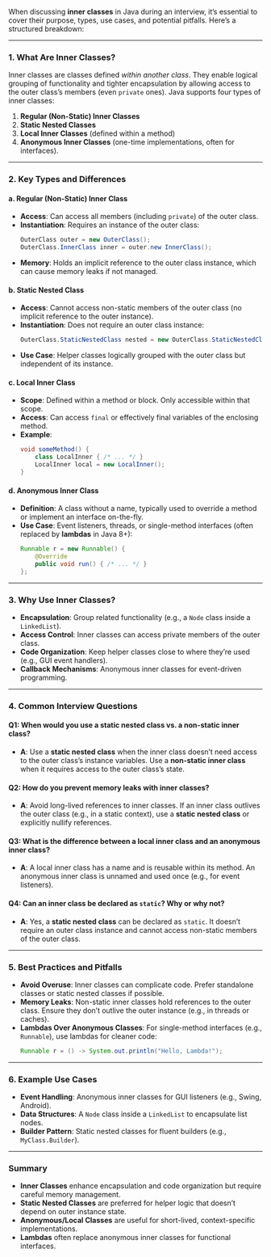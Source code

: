 When discussing **inner classes** in Java during an interview, it’s essential to cover their purpose, types, use cases, and potential pitfalls. Here’s a structured breakdown:

---

### **1. What Are Inner Classes?**

Inner classes are classes defined _within another class_. They enable logical grouping of functionality and tighter encapsulation by allowing access to the outer class’s members (even `private` ones). Java supports four types of inner classes:

1. **Regular (Non-Static) Inner Classes**
2. **Static Nested Classes**
3. **Local Inner Classes** (defined within a method)
4. **Anonymous Inner Classes** (one-time implementations, often for interfaces).

---

### **2. Key Types and Differences**

#### **a. Regular (Non-Static) Inner Class**

- **Access**: Can access all members (including `private`) of the outer class.
- **Instantiation**: Requires an instance of the outer class:
  ```java
  OuterClass outer = new OuterClass();
  OuterClass.InnerClass inner = outer.new InnerClass();
  ```
- **Memory**: Holds an implicit reference to the outer class instance, which can cause memory leaks if not managed.

#### **b. Static Nested Class**

- **Access**: Cannot access non-static members of the outer class (no implicit reference to the outer instance).
- **Instantiation**: Does not require an outer class instance:
  ```java
  OuterClass.StaticNestedClass nested = new OuterClass.StaticNestedClass();
  ```
- **Use Case**: Helper classes logically grouped with the outer class but independent of its instance.

#### **c. Local Inner Class**

- **Scope**: Defined within a method or block. Only accessible within that scope.
- **Access**: Can access `final` or effectively final variables of the enclosing method.
- **Example**:
  ```java
  void someMethod() {
      class LocalInner { /* ... */ }
      LocalInner local = new LocalInner();
  }
  ```

#### **d. Anonymous Inner Class**

- **Definition**: A class without a name, typically used to override a method or implement an interface on-the-fly.
- **Use Case**: Event listeners, threads, or single-method interfaces (often replaced by **lambdas** in Java 8+):
  ```java
  Runnable r = new Runnable() {
      @Override
      public void run() { /* ... */ }
  };
  ```

---

### **3. Why Use Inner Classes?**

- **Encapsulation**: Group related functionality (e.g., a `Node` class inside a `LinkedList`).
- **Access Control**: Inner classes can access private members of the outer class.
- **Code Organization**: Keep helper classes close to where they’re used (e.g., GUI event handlers).
- **Callback Mechanisms**: Anonymous inner classes for event-driven programming.

---

### **4. Common Interview Questions**

#### **Q1: When would you use a static nested class vs. a non-static inner class?**

- **A**: Use a **static nested class** when the inner class doesn’t need access to the outer class’s instance variables. Use a **non-static inner class** when it requires access to the outer class’s state.

#### **Q2: How do you prevent memory leaks with inner classes?**

- **A**: Avoid long-lived references to inner classes. If an inner class outlives the outer class (e.g., in a static context), use a **static nested class** or explicitly nullify references.

#### **Q3: What is the difference between a local inner class and an anonymous inner class?**

- **A**: A local inner class has a name and is reusable within its method. An anonymous inner class is unnamed and used once (e.g., for event listeners).

#### **Q4: Can an inner class be declared as `static`? Why or why not?**

- **A**: Yes, a **static nested class** can be declared as `static`. It doesn’t require an outer class instance and cannot access non-static members of the outer class.

---

### **5. Best Practices and Pitfalls**

- **Avoid Overuse**: Inner classes can complicate code. Prefer standalone classes or static nested classes if possible.
- **Memory Leaks**: Non-static inner classes hold references to the outer class. Ensure they don’t outlive the outer instance (e.g., in threads or caches).
- **Lambdas Over Anonymous Classes**: For single-method interfaces (e.g., `Runnable`), use lambdas for cleaner code:
  ```java
  Runnable r = () -> System.out.println("Hello, Lambda!");
  ```

---

### **6. Example Use Cases**

- **Event Handling**: Anonymous inner classes for GUI listeners (e.g., Swing, Android).
- **Data Structures**: A `Node` class inside a `LinkedList` to encapsulate list nodes.
- **Builder Pattern**: Static nested classes for fluent builders (e.g., `MyClass.Builder`).

---

### **Summary**

- **Inner Classes** enhance encapsulation and code organization but require careful memory management.
- **Static Nested Classes** are preferred for helper logic that doesn’t depend on outer instance state.
- **Anonymous/Local Classes** are useful for short-lived, context-specific implementations.
- **Lambdas** often replace anonymous inner classes for functional interfaces.
